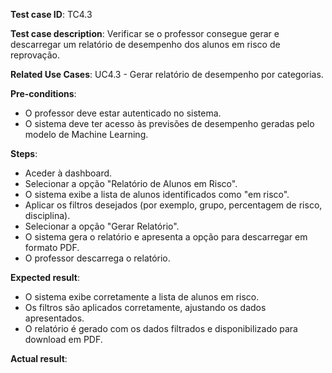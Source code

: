 **Test case ID**: TC4.3  

**Test case description**: Verificar se o professor consegue gerar e descarregar um relatório de desempenho dos alunos em risco de reprovação.  

**Related Use Cases**: UC4.3 - Gerar relatório de desempenho por categorias.  

**Pre-conditions**:  
- O professor deve estar autenticado no sistema.  
- O sistema deve ter acesso às previsões de desempenho geradas pelo modelo de Machine Learning.  

**Steps**:  
- Aceder à dashboard.  
- Selecionar a opção "Relatório de Alunos em Risco".  
- O sistema exibe a lista de alunos identificados como "em risco".  
- Aplicar os filtros desejados (por exemplo, grupo, percentagem de risco, disciplina).  
- Selecionar a opção "Gerar Relatório".  
- O sistema gera o relatório e apresenta a opção para descarregar em formato PDF.  
- O professor descarrega o relatório.  

**Expected result**:  
- O sistema exibe corretamente a lista de alunos em risco.  
- Os filtros são aplicados corretamente, ajustando os dados apresentados.  
- O relatório é gerado com os dados filtrados e disponibilizado para download em PDF.  

**Actual result**:

